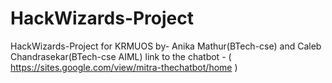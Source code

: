 # HackWizards-Project
HackWizards-Project for KRMUOS by- Anika Mathur(BTech-cse) and Caleb Chandrasekar(BTech-cse AIML)
link to the chatbot - ( https://sites.google.com/view/mitra-thechatbot/home )

